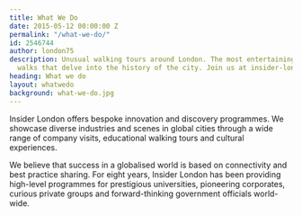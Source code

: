 ```yaml
---
title: What We Do
date: 2015-05-12 00:00:00 Z
permalink: "/what-we-do/"
id: 2546744
author: london75
description: Unusual walking tours around London. The most entertaining London guided
  walks that delve into the history of the city. Join us at insider-london.co.uk.
heading: What we do
layout: whatwedo
background: what-we-do.jpg
---
```


Insider London offers bespoke innovation and discovery programmes. We showcase diverse industries and scenes in global cities through a wide range of company visits, educational walking tours and cultural experiences.

We believe that success in a globalised world is based on connectivity and best practice sharing. For eight years, Insider London has been providing high-level programmes for prestigious universities, pioneering corporates, curious private groups and forward-thinking government officials world-wide.
